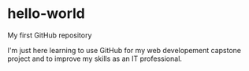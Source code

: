 # hello-world
My first GitHub repository

I'm just here learning to use GitHub for my web developement capstone project and to improve my skills as an IT professional. 
